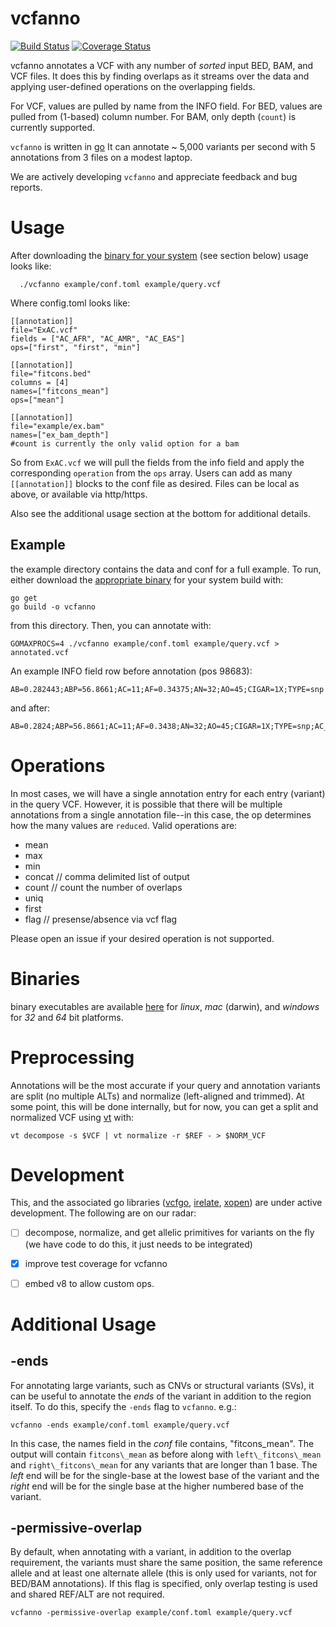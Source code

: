 vcfanno
=======

[![Build Status](https://travis-ci.org/brentp/vcfanno.svg)](https://travis-ci.org/brentp/vcfanno)
[![Coverage Status](https://coveralls.io/repos/brentp/vcfanno/badge.svg)](https://coveralls.io/r/brentp/vcfanno)



vcfanno annotates a VCF with any number of *sorted* input BED, BAM, and VCF files.
It does this by finding overlaps as it streams over the data and applying
user-defined operations on the overlapping fields.

For VCF, values are pulled by name from the INFO field.
For BED, values are pulled from (1-based) column number.
For BAM, only depth (`count`) is currently supported.


`vcfanno` is written in [go](http://golang.org)
It can annotate ~ 5,000 variants per second with 5 annotations from 3 files on a modest laptop.

We are actively developing `vcfanno` and appreciate feedback and bug reports.

Usage
=====

After downloading the [binary for your system](https://github.com/brentp/vcfanno/releases/tag/v0.0.1) (see section below) usage looks like:

```Shell
  ./vcfanno example/conf.toml example/query.vcf
```

Where config.toml looks like:

```
[[annotation]]
file="ExAC.vcf"
fields = ["AC_AFR", "AC_AMR", "AC_EAS"]
ops=["first", "first", "min"]

[[annotation]]
file="fitcons.bed"
columns = [4]
names=["fitcons_mean"]
ops=["mean"]

[[annotation]]
file="example/ex.bam"
names=["ex_bam_depth"]
#count is currently the only valid option for a bam

```

So from `ExAC.vcf` we will pull the fields from the info field and apply the corresponding
`operation` from the `ops` array. Users can add as many `[[annotation]]` blocks to the
conf file as desired. Files can be local as above, or available via http/https.

Also see the additional usage section at the bottom for additional details.

Example
-------

the example directory contains the data and conf for a full example. To run, either download
the [appropriate binary](https://github.com/brentp/vcfanno/releases/tag/v0.0.1) for your system build with:

```Shell
go get
go build -o vcfanno
```

from this directory.
Then, you can annotate with:

```Shell
GOMAXPROCS=4 ./vcfanno example/conf.toml example/query.vcf > annotated.vcf
```

An example INFO field row before annotation (pos 98683):
```
AB=0.282443;ABP=56.8661;AC=11;AF=0.34375;AN=32;AO=45;CIGAR=1X;TYPE=snp
```

and after:
```
AB=0.2824;ABP=56.8661;AC=11;AF=0.3438;AN=32;AO=45;CIGAR=1X;TYPE=snp;AC_AFR=0;AC_AMR=0;AC_EAS=0;fitcons_mean=0.061
```

Operations
==========

In most cases, we will have a single annotation entry for each entry (variant)
in the query VCF. However, it is possible that there will be multiple annotations
from a single annotation file--in this case, the op determines how the many values
are `reduced`. Valid operations are:

 + mean
 + max
 + min
 + concat // comma delimited list of output
 + count  // count the number of overlaps
 + uniq
 + first 
 + flag   // presense/absence via vcf flag

Please open an issue if your desired operation is not supported.

Binaries
========

binary executables are available [here](https://github.com/brentp/vcfanno/releases/tag/v0.0.1)
for *linux*, *mac* (darwin), and *windows* for *32* and *64* bit platforms.

Preprocessing
=============

Annotations will be the most accurate if your query and annotation variants are split (no multiple ALTs) and normalize (left-aligned and
trimmed). At some point, this will be done internally, but for now, you can get a split and normalized VCF using [vt](https://github.com/atks/vt)
with:

```Shell
vt decompose -s $VCF | vt normalize -r $REF - > $NORM_VCF
```

Development
===========

This, and the associated go libraries ([vcfgo](https://github.com/brentp/vcfgo),
[irelate](https://github.com/brentp/irelate), [xopen](https://github.com/brentp/xopen)) are
under active development. The following are on our radar:

- [ ] decompose, normalize, and get allelic primitives for variants on the fly
      (we have code to do this, it just needs to be integrated)
- [x] improve test coverage for vcfanno
- [ ] embed v8 to allow custom ops.


Additional Usage
================

-ends
-----

For annotating large variants, such as CNVs or structural variants (SVs), it can be useful to
annotate the *ends* of the variant in addition to the region itself. To do this, specify the `-ends`
flag to `vcfanno`. e.g.:
```Shell
vcfanno -ends example/conf.toml example/query.vcf
```
In this case, the names field in the *conf* file contains, "fitcons\_mean". The output will contain
`fitcons\_mean` as before along with `left\_fitcons\_mean` and `right\_fitcons\_mean` for any variants
that are longer than 1 base. The *left* end will be for the single-base at the lowest base of the variant
and the *right* end will be for the single base at the higher numbered base of the variant.

-permissive-overlap
-------------------

By default, when annotating with a variant, in addition to the overlap requirement, the variants must share
the same position, the same reference allele and at least one alternate allele (this is only used for
variants, not for BED/BAM annotations). If this flag is specified, only overlap testing is used and shared
REF/ALT are not required.

```Shell
vcfanno -permissive-overlap example/conf.toml example/query.vcf
```

<!--
 goxc -include example/,README.md -d /tmp/vcfanno/ -pv=0.0.1 -bc='linux,darwin,windows,!arm'
-->
